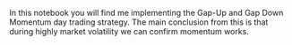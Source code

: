 In this notebook you will find me implementing the Gap-Up and Gap Down Momentum day trading strategy. The main conclusion from this is that during highly market volatility we can confirm momentum works.
